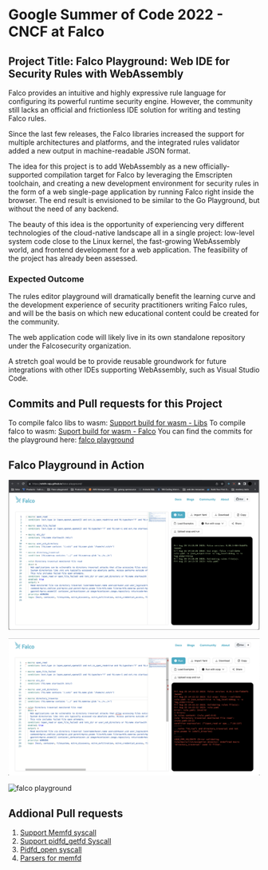 # Google Summer of Code 2022 - CNCF at Falco

## Project Title: Falco Playground: Web IDE for Security Rules with WebAssembly

Falco provides an intuitive and highly expressive rule language for configuring its powerful runtime security engine. However, the community still lacks an official and frictionless IDE solution for writing and testing Falco rules.

Since the last few releases, the Falco libraries increased the support for multiple architectures and platforms, and the integrated rules validator added a new output in machine-readable JSON format.

The idea for this project is to add WebAssembly as a new officially-supported compilation target for Falco by leveraging the Emscripten toolchain, and creating a new development environment for security rules in the form of a web single-page application by running Falco right inside the browser. The end result is envisioned to be similar to the Go Playground, but without the need of any backend.

The beauty of this idea is the opportunity of experiencing very different technologies of the cloud-native landscape all in a single project: low-level system code close to the Linux kernel, the fast-growing WebAssembly world, and frontend development for a web application. The feasibility of the project has already been assessed.

### Expected Outcome

The rules editor playground will dramatically benefit the learning curve and the development experience of security practitioners writing Falco rules, and will be the basis on which new educational content could be created for the community.

The web application code will likely live in its own standalone repository under the Falcosecurity organization.

A stretch goal would be to provide reusable groundwork for future integrations with other IDEs supporting WebAssembly, such as Visual Studio Code.

## Commits and Pull requests for this Project

To compile falco libs to wasm: [Support build for wasm - Libs](https://github.com/falcosecurity/libs/pull/1156)
To compile falco to wasm: [Suport build for wasm - Falco](https://github.com/falcosecurity/falco/pull/2663)
You can find the commits for the playground here: [falco playground](https://github.com/Rohith-Raju/falco-playground/commits/master)

## Falco Playground in Action

![falco playground](./images/nice.png)

![falco playground](./images/error.png)

![falco playground](./images/falco%20demo.gif)

## Addional Pull requests

1. [Support Memfd syscall](https://github.com/falcosecurity/libs/pull/1127)
2. [Support pidfd_getfd Syscall](https://github.com/falcosecurity/libs/pull/1145)
3. [Pidfd_open syscall](https://github.com/falcosecurity/libs/pull/1187)
4. [Parsers for memfd](https://github.com/falcosecurity/libs/pull/1162)
